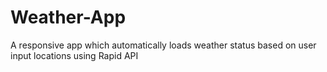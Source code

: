 # Weather-App
A responsive app which automatically loads weather status based on user input locations using Rapid API
